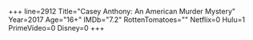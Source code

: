 +++
line=2912
Title="Casey Anthony: An American Murder Mystery"
Year=2017
Age="16+"
IMDb="7.2"
RottenTomatoes=""
Netflix=0
Hulu=1
PrimeVideo=0
Disney=0
+++


